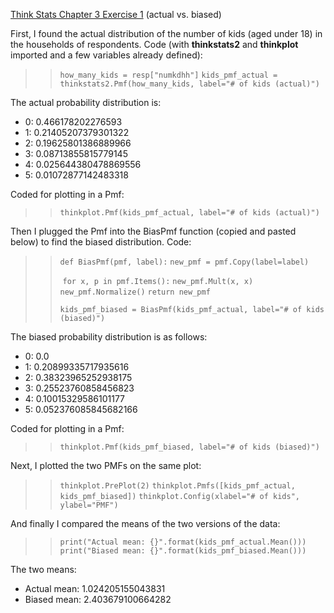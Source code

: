 [Think Stats Chapter 3 Exercise 1](http://greenteapress.com/thinkstats2/html/thinkstats2004.html#toc31) (actual vs. biased)

First, I found the actual distribution of the number of kids (aged under 18) in the households of respondents. Code (with **thinkstats2** and **thinkplot** imported and a few variables already defined):

>> `how_many_kids = resp["numkdhh"]`
>> `kids_pmf_actual = thinkstats2.Pmf(how_many_kids, label="# of kids (actual)")`

The actual probability distribution is:

- 0: 0.466178202276593
- 1: 0.21405207379301322
- 2: 0.19625801386889966
- 3: 0.08713855815779145
- 4: 0.025644380478869556
- 5: 0.01072877142483318

Coded for plotting in a Pmf:

>> `thinkplot.Pmf(kids_pmf_actual, label="# of kids (actual)")`

Then I plugged the Pmf into the BiasPmf function (copied and pasted below) to find the biased distribution. Code: 

>> `def BiasPmf(pmf, label):`
>>     `new_pmf = pmf.Copy(label=label)`
>>
>> ​	`for x, p in pmf.Items():`
>> ​    	`new_pmf.Mult(x, x)`
>> ​    `new_pmf.Normalize()`
>> ​	`return new_pmf`
>>
>> `kids_pmf_biased = BiasPmf(kids_pmf_actual, label="# of kids (biased)")`

The biased probability distribution is as follows:

- 0: 0.0
- 1: 0.20899335717935616
- 2: 0.38323965252938175
- 3: 0.25523760858456823
- 4: 0.10015329586101177
- 5: 0.052376085845682166

Coded for plotting in a Pmf:

>> `thinkplot.Pmf(kids_pmf_biased, label="# of kids (biased)")`

Next, I plotted the two PMFs on the same plot:

>> `thinkplot.PrePlot(2)`
>> `thinkplot.Pmfs([kids_pmf_actual, kids_pmf_biased])`
>> `thinkplot.Config(xlabel="# of kids", ylabel="PMF")`

And finally I compared the means of the two versions of the data:

>> `print("Actual mean: {}".format(kids_pmf_actual.Mean()))`
>> `print("Biased mean: {}".format(kids_pmf_biased.Mean()))`

The two means:

- Actual mean: 1.024205155043831
- Biased mean: 2.403679100664282